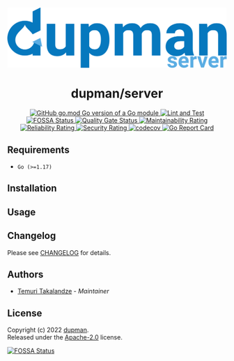 <p align="center">
    <img width="600px" src="./.assets/logo.png" />
</p>

<h1 align="center">dupman/server</h1>

<p align="center">
    <a href="https://github.com/dupman/server">
        <img alt="GitHub go.mod Go version of a Go module" src="https://img.shields.io/github/go-mod/go-version/dupman/server.svg">
    </a>
    <a href="https://github.com/dupman/server/actions/workflows/lint-and-test.yml">
        <img alt="Lint and Test" src="https://github.com/dupman/server/actions/workflows/lint-and-test.yml/badge.svg">
    </a>
    <a href="https://app.fossa.com/projects/git%2Bgithub.com%2Fdupman%2Fserver?ref=badge_shield">
        <img alt="FOSSA Status" src="https://app.fossa.com/api/projects/git%2Bgithub.com%2Fdupman%2Fserver.svg?type=shield"/>
    </a>
    <a href="https://sonarcloud.io/project/overview?id=dupman_server">
        <img alt="Quality Gate Status" src="https://sonarcloud.io/api/project_badges/measure?project=dupman_server&metric=alert_status"/>
    </a>
    <a href="https://sonarcloud.io/project/overview?id=dupman_server">
        <img alt="Maintainability Rating" src="https://sonarcloud.io/api/project_badges/measure?project=dupman_server&metric=sqale_rating"/>
    </a>
    <a href="https://sonarcloud.io/project/overview?id=dupman_server">
        <img alt="Reliability Rating" src="https://sonarcloud.io/api/project_badges/measure?project=dupman_server&metric=reliability_rating"/>
    </a>
    <a href="https://sonarcloud.io/project/overview?id=dupman_server">
        <img alt="Security Rating" src="https://sonarcloud.io/api/project_badges/measure?project=dupman_server&metric=security_rating"/>
    </a>
    <a href="https://codecov.io/gh/dupman/server">
        <img alt="codecov" src="https://codecov.io/gh/dupman/server/branch/main/graph/badge.svg?token=5A88MBXGTU">
    </a>
    <a href="https://goreportcard.com/report/github.com/gotify/server">
        <img alt="Go Report Card" src="https://goreportcard.com/badge/github.com/gotify/server">
    </a>
</p>

## Requirements

- `Go (>=1.17)`

## Installation

## Usage

## Changelog

Please see [CHANGELOG](CHANGELOG.md) for details.

## Authors

- [Temuri Takalandze](https://abgeo.dev) - *Maintainer*

## License

Copyright (c) 2022 [dupman](https://dupman.cloud).  
Released under the [ Apache-2.0](LICENSE) license.

[![FOSSA Status](https://app.fossa.com/api/projects/git%2Bgithub.com%2Fdupman%2Fserver.svg?type=large)](https://app.fossa.com/projects/git%2Bgithub.com%2Fdupman%2Fserver?ref=badge_large)
